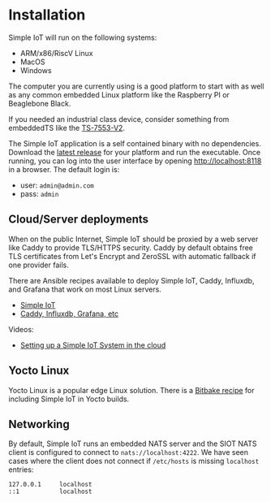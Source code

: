 # Installation

Simple IoT will run on the following systems:

- ARM/x86/RiscV Linux
- MacOS
- Windows

The computer you are currently using is a good platform to start with as well as
any common embedded Linux platform like the Raspberry PI or Beaglebone Black.

If you needed an industrial class device, consider something from embeddedTS
like the [TS-7553-V2](https://www.embeddedts.com/products/TS-7553-V2).

The Simple IoT application is a self contained binary with no dependencies.
Download the [latest release](https://github.com/simpleiot/simpleiot/releases)
for your platform and run the executable. Once running, you can log into the
user interface by opening [http://localhost:8118](http://localhost:8118) in a
browser. The default login is:

- user: `admin@admin.com`
- pass: `admin`

## Cloud/Server deployments

When on the public Internet, Simple IoT should be proxied by a web server like
Caddy to provide TLS/HTTPS security. Caddy by default obtains free TLS
certificates from Let's Encrypt and ZeroSSL with automatic fallback if one
provider fails.

There are Ansible recipes available to deploy Simple IoT, Caddy, Influxdb, and
Grafana that work on most Linux servers.

- [Simple IoT](https://github.com/simpleiot/ansible-role-simpleiot-bin)
- [Caddy, Influxdb, Grafana, etc](https://github.com/cbrake?tab=repositories&q=ansible)

Videos:

- [Setting up a Simple IoT System in the cloud](https://youtu.be/pH8GPbjt-SI)

## Yocto Linux

Yocto Linux is a popular edge Linux solution. There is a
[Bitbake recipe](https://github.com/YoeDistro/yoe-distro/blob/master/sources/meta-yoe/recipes-siot/simpleiot/simpleiot_git.bb)
for including Simple IoT in Yocto builds.

## Networking

By default, Simple IoT runs an embedded NATS server and the SIOT NATS client is
configured to connect to `nats://localhost:4222`. We have seen cases where the
client does not connect if `/etc/hosts` is missing `localhost` entries:

```
127.0.0.1     localhost
::1           localhost
```
